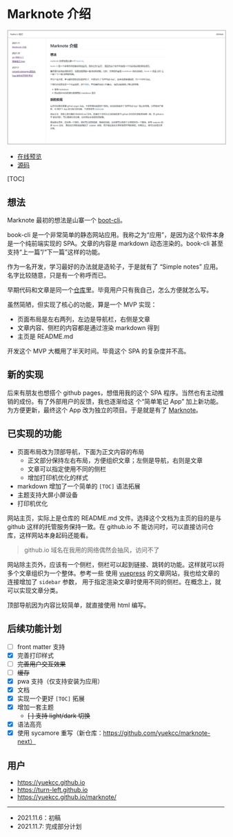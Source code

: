 # Marknote 介绍

<img src="docs/202111/images/marknote-screenshot.jpg" style="border: 2px solid #ccc; max-width: 100%">

- [在线预览](https://yuekcc.github.io/marknote/)
- [源码](https://github.com/yuekcc/marknote)

[TOC]

## 想法

Marknote 最初的想法是山寨一个 [boot-cli]([https://github.com/vvpvvp/book-cli)。

book-cli 是一个非常简单的静态网站应用。我称之为“应用”，是因为这个软件本身是一个纯前端实现的 SPA。文章的内容是 markdown 动态渲染的。book-cli 甚至支持“上一篇”/“下一篇”这样的功能。

作为一名开发，学习最好的办法就是造轮子，于是就有了 “Simple notes” 应用。名字比较随意，只是有一个称呼而已。

早期代码和文章是同一个[仓库](https://github.com/yuekcc/yuekcc.github.io)里。毕竟用户只有我自己，怎么方便就怎么写。

虽然简陋，但实现了核心的功能，算是一个 MVP 实现：

- 页面布局是左右两列，左边是导航栏，右侧是文章
- 文章内容、侧栏的内容都是通过渲染 markdown 得到
- 主页是 README.md

开发这个 MVP 大概用了半天时间。毕竟这个 SPA 的复杂度并不高。

## 新的实现

后来有朋友也想搭个 github pages，想借用我的这个 SPA 程序。当然也有主动推销的成份。有了外部用户的反馈，我也逐渐给这
个“简单笔记 App” 加上新功能。为方便更新，最终这个 App 改为独立的项目。于是就是有了 [Marknote](https://github.com/yuekcc/marknote)。

## 已实现的功能

- 页面布局改为顶部导航，下面为正文内容的布局
    - 正文部分保持左右布局，方便组织文章；左侧是导航，右则是文章
    - 文章可以指定使用不同的侧栏
    - 增加打印机优化的样式
- markdown 增加了一个简单的 `[TOC]` 语法拓展
- 主题支持大屏小屏设备
- 打印机优化

网站主页，实际上是仓库的 README.md 文件。选择这个文档为主页的目的是与 github 这样的托管服务保持一致。在 github.io 不
能访问时，可以直接访问仓库，这样网站本身起码还能看。

>github.io 域名在我用的网络偶然会抽风，访问不了

网站除主页外，应该有一个侧栏，侧栏可以起到链接、跳转的功能。这样就可以将多个文章组织为一个整体。参考一些
使用 [vuepress](https://vuepress.vuejs.org/zh/) 的文章网站，我也给文章的连接增加了 `sidebar` 参数，
用于指定渲染文章时使用不同的侧栏。在概念上，就可以实现文章分类。

顶部导航因为内容比较简单，就直接使用 html 编写。

## 后续功能计划

- [ ] front matter 支持
- [x] 完善打印样式
- [ ] ~~完善用户交互效果~~
- [ ] ~~缓存~~
- [x] pwa 支持（仅支持安装为应用）
- [x] 文档
- [x] 实现一个更好 `[TOC]` 拓展
- [x] 增加一套主题
    - ~~[ ] 支持 light/dark 切换~~
- [x] 语法高亮
- [x] 使用 sycamore 重写（新仓库：https://github.com/yuekcc/marknote-next）

## 用户

- https://yuekcc.github.io
- https://turn-left.github.io
- https://yuekcc.github.io/marknote/

----

- 2021.11.6：初稿
- 2021.11.7: 完成部分计划


